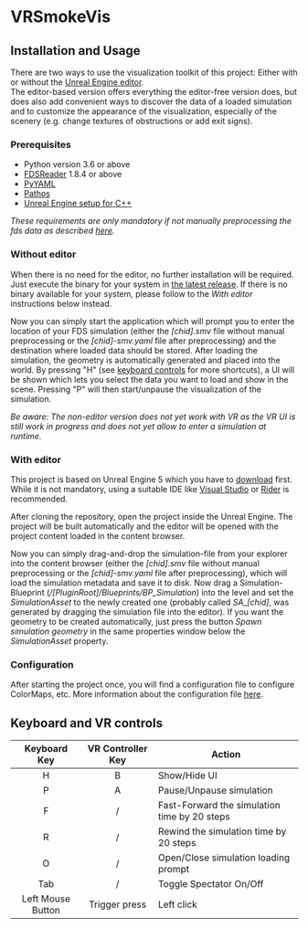 # VRSmokeVis


## Installation and Usage
There are two ways to use the visualization toolkit of this project: Either with or without the [Unreal Engine editor](https://www.unrealengine.com/en-US/download).  
The editor-based version offers everything the editor-free version does, but does also add convenient ways to discover the data of a loaded simulation and to customize the appearance of the visualization, especially of the scenery (e.g. change textures of obstructions or add exit signs).  

### Prerequisites
- Python version 3.6 or above
- [FDSReader](https://pypi.org/project/fdsreader/) 1.8.4 or above
- [PyYAML](https://pypi.org/project/PyYAML/)
- [Pathos](https://pypi.org/project/pathos/)
- [Unreal Engine setup for C++](https://www.reddit.com/r/unrealengine/comments/8yhbq3/visual_studio_related_error/)

_These requirements are only mandatory if not manually preprocessing the fds data as described [here](../../wiki#manually-before-runtime)._

### Without editor
When there is no need for the editor, no further installation will be required.  
Just execute the binary for your system in [the latest release](../../releases/). If there is no binary available for your system, please follow to the _With editor_ instructions below instead.  

Now you can simply start the application which will prompt you to enter the location of your FDS simulation (either the _[chid].smv_ file without manual preprocessing or the _[chid]-smv.yaml_ file after preprocessing) and the destination where loaded data should be stored. After loading the simulation, the geometry is automatically generated and placed into the world. By pressing "H" (see [keyboard controls](#keyboard-controls) for more shortcuts), a UI will be shown which lets you select the data you want to load and show in the scene. Pressing "P" will then start/unpause the visualization of the simulation.  

_Be aware: The non-editor version does not yet work with VR as the VR UI is still work in progress and does not yet allow to enter a simulation at runtime._

### With editor
This project is based on Unreal Engine 5 which you have to [download](https://www.unrealengine.com/en-US/download) first.  
While it is not mandatory, using a suitable IDE like [Visual Studio](https://visualstudio.microsoft.com/) or [Rider](https://www.jetbrains.com/lp/rider-unreal/) is recommended.  

After cloning the repository, open the project inside the Unreal Engine. The project will be built automatically and the editor will be opened with the project content loaded in the content browser.  

Now you can simply drag-and-drop the simulation-file from your explorer into the content browser (either the _[chid].smv_ file without manual preprocessing or the _[chid]-smv.yaml_ file after preprocessing), which will load the simulation metadata and save it to disk. Now drag a Simulation-Blueprint (*/[PluginRoot]/Blueprints/BP_Simulation*) into the level and set the _SimulationAsset_ to the newly created one (probably called *SA_[chid]*, was generated by dragging the simulation file into the editor). If you want the geometry to be created automatically, just press the button _Spawn simulation geometry_ in the same properties window below the _SimulationAsset_ property.  

### Configuration
After starting the project once, you will find a configuration file to configure ColorMaps, etc. More information about the configuration file [here](../../wiki/config).

## Keyboard and VR controls
| Keyboard Key | VR Controller Key |  Action  |
|:---:|:---:|----------|
|  H  | B | Show/Hide UI |
|  P  | A | Pause/Unpause simulation |
|  F  | / | Fast-Forward the simulation time by 20 steps |
|  R  | / | Rewind the simulation time by 20 steps |
|  O  | / | Open/Close simulation loading prompt |
| Tab | / | Toggle Spectator On/Off |
| Left Mouse Button | Trigger press | Left click |
